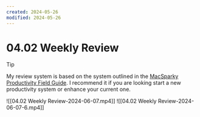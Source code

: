 ```yaml
---
created: 2024-05-26
modified: 2024-05-26
---
```


# 04.02 Weekly Review

>[!tip]
>My review system is based on the system outlined in the [MacSparky Productivity Field Guide](https://learn.macsparky.com/p/productivity-plus-24). I recommend it if you are looking start a new productivity system or enhance your current one.

![[04.02 Weekly Review-2024-06-07.mp4]] ![[04.02 Weekly Review-2024-06-07-6.mp4]]